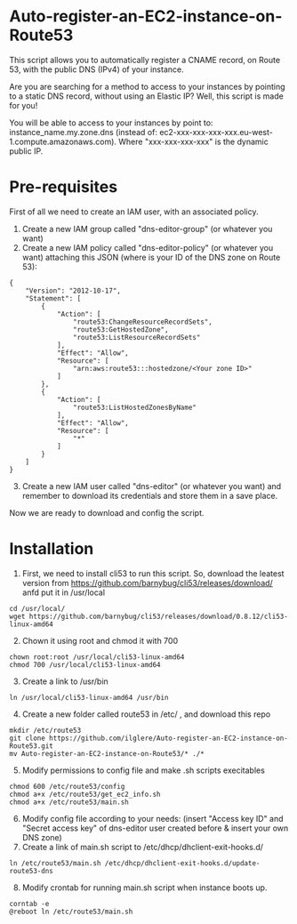 # Auto-register-an-EC2-instance-on-Route53
This script allows you to automatically register a CNAME record, on Route 53, with the public DNS (IPv4) of your instance.

Are you are searching for a method to access to your instances by pointing to a static DNS record, without using an Elastic IP? Well, this script is made for you!

You will be able to access to your instances by point to: instance_name.my.zone.dns (instead of: ec2-xxx-xxx-xxx-xxx.eu-west-1.compute.amazonaws.com). Where "xxx-xxx-xxx-xxx" is the dynamic public IP.
# Pre-requisites
First of all we need to create an IAM user, with an associated policy.
1. Create a new IAM group called "dns-editor-group" (or whatever you want)
2. Create a new IAM policy called "dns-editor-policy" (or whatever you want) attaching this JSON (where <Your zone ID> is your ID of the DNS zone on Route 53):
```
{
    "Version": "2012-10-17",
    "Statement": [
        {
            "Action": [
                "route53:ChangeResourceRecordSets",
                "route53:GetHostedZone",
                "route53:ListResourceRecordSets"
            ],
            "Effect": "Allow",
            "Resource": [
                "arn:aws:route53:::hostedzone/<Your zone ID>"
            ]
        },
        {
            "Action": [
                "route53:ListHostedZonesByName"
            ],
            "Effect": "Allow",
            "Resource": [
                "*"
            ]
        }
    ]
}
```
3. Create a new IAM user called "dns-editor" (or whatever you want) and remember to download its credentials and store them in a save place.

Now we are ready to download and config the script.
# Installation
1. First, we need to install cli53 to run this script.
So, download the leatest version from https://github.com/barnybug/cli53/releases/download/ anfd put it in /usr/local
```
cd /usr/local/
wget https://github.com/barnybug/cli53/releases/download/0.8.12/cli53-linux-amd64
```
2. Chown it using root and chmod it with 700
```
chown root:root /usr/local/cli53-linux-amd64
chmod 700 /usr/local/cli53-linux-amd64
```
3. Create a link to /usr/bin
```
ln /usr/local/cli53-linux-amd64 /usr/bin
```
4. Create a new folder called route53 in /etc/ , and download this repo
```
mkdir /etc/route53
git clone https://github.com/ilglere/Auto-register-an-EC2-instance-on-Route53.git
mv Auto-register-an-EC2-instance-on-Route53/* ./*
```
5. Modify permissions to config file and make .sh scripts execitables
```
chmod 600 /etc/route53/config
chmod a+x /etc/route53/get_ec2_info.sh
chmod a+x /etc/route53/main.sh
```
6. Modify config file according to your needs: (insert "Access key ID" and "Secret access key" of dns-editor user created before & insert your own DNS zone)
7. Create a link of main.sh script to /etc/dhcp/dhclient-exit-hooks.d/
```
ln /etc/route53/main.sh /etc/dhcp/dhclient-exit-hooks.d/update-route53-dns
```
8. Modify crontab for running main.sh script when instance boots up.
```
corntab -e
@reboot ln /etc/route53/main.sh
```
